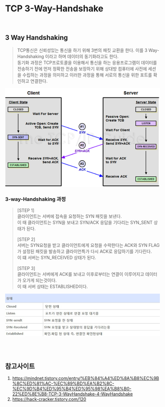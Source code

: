 # TCP 3-Way-Handshake

<br>

## 3 Way Handshaking 

> TCP통신은 신뢰성있는 통신을 하기 위해 3번의 패킷 교환을 한다. 이를 3 Way-Handshaking 이라고 하며 데이터의 동기화라고도 한다. <br>
> 동기화 과정은 TCP프로토콜을 이용해서 통신을 하는 응용프로그램이 데이터를 전송하기 전에 먼저 정확한 전송을 보장하기 위해 상대방 컴퓨터에 사전에 세션을 수립하는 과정을 의미하고 이러한 과정을 통해 서로의 통신을 위한 포트를 확인하고 연결한다.

![](../img/3wayhandshaking.png)

### 3-way-Handshaking 과정 

> [STEP 1] <br>
> 클라이언트는 서버에 접속을 요청하는 SYN 패킷을 보낸다. <br>
> 이 때 클라이언트는 SYN을 보내고 SYN/ACK 응답을 기다리는 SYN_SENT 상태가 된다. 
> <br><br>
> [STEP 2]<br>
> 서버는 SYN요청을 받고 클라이언트에게 요청을 수락한다는 ACK와 SYN FLAG가 설정된 패킷을 발송하고 클라이언특가 다시 ACK로 응답하기를 기다린다. 
> <br> 이 떄 서버는 SYN_RECEIVED 상태가 된다. 
> <br><br>
> [STEP 3]<br>
> 클라이언트는 서버에게 ACK를 보내고 이후로부터는 연결이 이루어지고 데이터가 오가게 되는것이다. <br>
> 이 때 서버 상태는 ESTABLISHED이다. 

![](../img/3wayhandshaking2.jpg)

<br><br>

## 참고사이트 
1. https://mindnet.tistory.com/entry/%EB%84%A4%ED%8A%B8%EC%9B%8C%ED%81%AC-%EC%89%BD%EA%B2%8C-%EC%9D%B4%ED%95%B4%ED%95%98%EA%B8%B0-22%ED%8E%B8-TCP-3-WayHandshake-4-WayHandshake
2. https://hack-cracker.tistory.com/120